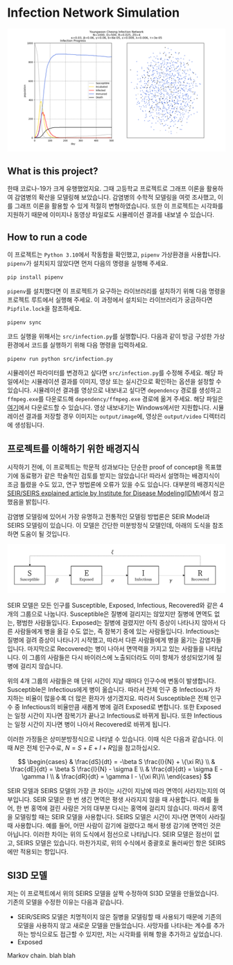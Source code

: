 # Infection Network Simulation

![Example visualized graph of the infection network simulation](resource/banner.png)

## What is this project?
한때 코로나-19가 크게 유행했었지요. 그때 고등학교 프로젝트로 그래프 이론을 활용하여 감염병의 확산을 모델링해 보았습니다. 감염병의 수학적 모델링을 여럿 조사했고, 이를 그래프 이론을 활용할 수 있게 적절히 변형하였습니다. 또한 이 프로젝트는 시각화를 지원하기 때문에 이미지나 동영상 파일로도 시뮬레이션 결과를 내보낼 수 있습니다.

## How to run a code
이 프로젝트는 `Python 3.10`에서 작동함을 확인했고, `pipenv` 가상환경을 사용합니다. `pipenv`가 설치되지 않았다면 먼저 다음의 명령을 실행해 주세요.

```shell
pip install pipenv
```

`pipenv`를 설치했다면 이 프로젝트가 요구하는 라이브러리를 설치하기 위해 다음 명령을 프로젝트 루트에서 실행해 주세요. 이 과정에서 설치되는 라이브러리가 궁금하다면 `Pipfile.lock`을 참조하세요.

```shell
pipenv sync
```

코드 실행을 위해서는 `src/infection.py`를 실행합니다. 다음과 같이 방금 구성한 가상환경에서 코드를 실행하기 위해 다음 명령을 입력하세요.

```shell
pipenv run python src/infection.py
```

시뮬레이션 파라미터를 변경하고 싶다면 `src/infection.py`를 수정해 주세요. 해당 파일에서는 시뮬레이션 결과를 이미지, 영상 또는 실시간으로 확인하는 옵션을 설정할 수 있습니다. 시뮬레이션 결과를 영상으로 내보내고 싶다면 `dependency` 경로를 생성하고 `ffmpeg.exe`를 다운로드해 `dependency/ffmpeg.exe` 경로에 옮겨 주세요. 해당 파일은 [여기](https://ffmpeg.org/download.html)에서 다운로드할 수 있습니다. 영상 내보내기는 Windows에서만 지원합니다. 시뮬레이션 결과를 저장할 경우 이미지는 `output/image`에, 영상은 `output/video` 디렉터리에 생성됩니다. 

## 프로젝트를 이해하기 위한 배경지식
시작하기 전에, 이 프로젝트는 학문적 성과보다는 단순한 proof of concept을 목표했기에 동료평가 같은 학술적인 검토를 받지는 않았습니다! 따라서 설명하는 배경지식이 조금 틀렸을 수도 있고, 연구 방법론에 오류가 있을 수도 있습니다. 대부분의 배경지식은 [SEIR/SEIRS explained article by Institute for Disease Modeling(IDM)](https://docs.idmod.org/projects/emod-hiv/en/latest/model-seir.html)에서 참고했음을 밝힙니다.

감염병 모델링에 있어서 가장 유명하고 전통적인 모델링 방법론은 SEIR Model과 SEIRS 모델링이 있습니다. 이 모델은 간단한 미분방정식 모델인데, 아래의 도식을 참조하면 도움이 될 것입니다.

![Diagram indicating SEIRS model](resource/seirs-explained.png)

SEIR 모델은 모든 인구를 Susceptible, Exposed, Infectious, Recovered와 같은 4개의 그룹으로 나눕니다. Susceptible은 질병에 걸리지는 않았지만 질병에 면역도 없는, 평범한 사람들입니다. Exposed는 질병에 걸렸지만 아직 증상이 나타나지 않아서 다른 사람들에게 병을 옮길 수도 없는, 즉 잠복기 중에 있는 사람들입니다. Infectious는 질병에 걸려 증상이 나타나기 시작했고, 따라서 다른 사람들에게 병을 옮기는 감염자들입니다. 마지막으로 Recovered는 병이 나아서 면역력을 가지고 있는 사람들을 나타납니다. 이 그룹의 사람들은 다시 바이러스에 노출되더라도 이미 항체가 생성되었기에 질병에 걸리지 않습니다.

위의 4개 그룹의 사람들은 매 단위 시간이 지날 때마다 인구수에 변동이 발생합니다. Susceptible은 Infectious에게 병이 옮습니다. 따라서 전체 인구 중 Infectious가 차지하는 비율이 많을수록 더 많은 환자가 생기겠지요. 따라서 Susceptible은 전체 인구수 중 Infectious의 비율만큼 새롭게 병에 걸려 Exposed로 변합니다. 또한 Exposed는 일정 시간이 지나면 잠복기가 끝나고 Infectious로 바뀌게 됩니다. 또한 Infectious는 일정 시간이 지나면 병이 나아서 Recovered로 바뀌게 됩니다.

이러한 가정들은 상미분방정식으로 나타낼 수 있습니다. 이때 식은 다음과 같습니다. 이때 $N$은 전체 인구수로, $N = S + E + I + R$임을 참고하십시오.

$$
\begin{cases}
    & \frac{dS}{dt} = -\beta S \frac{I}{N} + \{\xi R\} \\
    & \frac{dE}{dt} = \beta S \frac{I}{N} - \sigma E \\
    & \frac{dI}{dt} = \sigma E - \gamma I \\
    & \frac{dR}{dt} = \gamma I - \{\xi R\}\\
\end{cases}
$$

SEIR 모델과 SEIRS 모델의 가장 큰 차이는 시간이 지남에 따라 면역이 사라지는지의 여부입니다. SEIR 모델은 한 번 생긴 면역은 평생 사라지지 않을 때 사용합니다. 예를 들어, 한 번 홍역에 걸린 사람은 거의 대부분 다시는 홍역에 걸리지 않습니다. 따라서 홍역을 모델링할 때는 SEIR 모델을 사용합니다. SEIRS 모델은 시간이 지나면 면역이 사라질 때 사용합니다. 예를 들어, 어떤 사람이 감기에 걸렸다고 해서 평생 감기에 면역인 것은 아닙니다. 이러한 차이는 위의 도식에서 점선으로 나타납니다. SEIR 모델은 점선이 없고, SEIRS 모델은 있습니다. 마찬가지로, 위의 수식에서 중괄호로 둘러싸인 항은 SEIRS에만 적용되는 항입니다.

## SI3D 모델

저는 이 프로젝트에서 위의 SEIRS 모델을 살짝 수정하여 SI3D 모델을 만들었습니다. 기존의 모델을 수정한 이유는 다음과 같습니다.

*  SEIR/SEIRS 모델은 치명적이지 않은 질병을 모델링할 때 사용되기 때문에 기존의 모델을 사용하지 않고 새로운 모델을 만들었습니다. 사망자를 나타내는 계수를 추가하는 방식으로도 접근할 수 있지만, 저는 시각화를 위해 항을 추가하고 싶었습니다.
* Exposed

Markov chain. blah blah